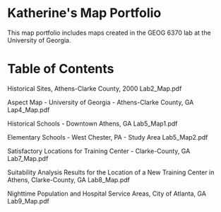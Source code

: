 # Katherine's Map Portfolio
This map portfolio includes maps created in the GEOG 6370 lab at the University of Georgia.

# Table of Contents

Historical Sites, Athens-Clarke County, 2000
  Lab2_Map.pdf
  
Aspect Map - University of Georgia - Athens-Clarke County, GA
  Lap4_Map.pdf
 
Historical Schools - Downtown Athens, GA
  Lab5_Map1.pdf

Elementary Schools - West Chester, PA - Study Area
  Lab5_Map2.pdf

Satisfactory Locations for Training Center - Clarke-County, GA
  Lab7_Map.pdf
  
Suitability Analysis Results for the Location of a New Training Center in Athens, Clarke-County, GA
  Lab8_Map.pdf
  
Nighttime Population and Hospital Service Areas, City of Atlanta, GA
  Lab9_Map.pdf
